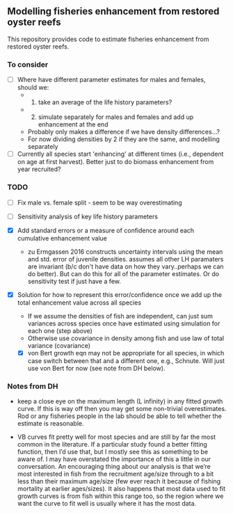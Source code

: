 ## Modelling fisheries enhancement from restored oyster reefs

This repository provides code to estimate fisheries enhancement from restored oyster reefs.

### To consider

- [ ] Where have different parameter estimates for males and females, should we:
    - 1. take an average of the life history parameters?
    - 2. simulate separately for males and females and add up enhancement at the end
    - Probably only makes a difference if we have density differences...?
    - For now dividing densities by 2 if they are the same, and modelling separately
- [ ] Currently all species start 'enhancing' at different times (i.e., dependent on age at first harvest). Better just to do biomass enhancement from year recruited?

### TODO

- [ ] Fix male vs. female split - seem to be way overestimating

- [ ] Sensitivity analysis of key life history parameters

-   [X] Add standard errors or a measure of confidence around each cumulative enhancement value
  - zu Ermgassen 2016 constructs uncertainty intervals using the mean and std. error of juvenile densities. assumes all other LH paramaters are invariant (b/c don't have data on how they vary..perhaps we can do better). But can do this for all of the parameter estimates. Or do sensitivity test if just have a few.

-   [X] Solution for how to represent this error/confidence once we add up the total enhancement value across all species
  - If we assume the densities of fish are independent, can just sum variances across species once have estimated using simulation for each one (step above)
  - Otherwise use covariance in density among fish and use law of total variance (covariance)
  
  - [x] von Bert growth eqn may not be appropriate for all species, in which case switch between that and a different one, e.g., Schnute. Will just use von Bert for now (see note from DH below).

### Notes from DH

-   keep a close eye on the maximum length (L infinity) in any fitted growth curve. If this is way off then you may get some non-trivial overestimates. Rod or any fisheries people in the lab should be able to tell whether the estimate is reasonable.

- VB curves fit pretty well for most species and are still by far the most common in the literature. If a particular study found a better fitting function, then I’d use that, but I mostly see this as something to be aware of. I may have overstated the importance of this a little in our conversation. An encouraging thing about our analysis is that we’re most interested in fish from the recruitment age/size through to a bit less than their maximum age/size (few ever reach it because of fishing mortality at earlier ages/sizes). It also happens that most data used to fit growth curves is from fish within this range too, so the region where we want the curve to fit well is usually where it has the most data.
